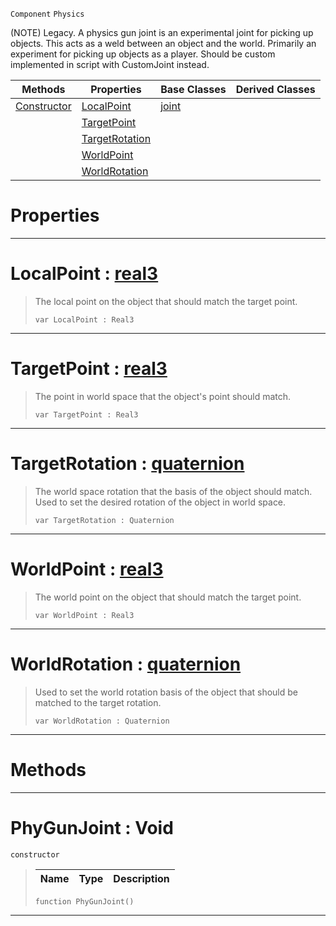  `Component` `Physics`



(NOTE) Legacy. A physics gun joint is an experimental joint for picking up objects. This acts as a weld between an object and the world. Primarily an experiment for picking up objects as a player. Should be custom implemented in script with CustomJoint instead.

|Methods|Properties|Base Classes|Derived Classes|
|---|---|---|---|
|[ Constructor](https://github.com/PlasmaEngine/PlasmaDocs/blob/master/code_reference/class_reference/phygunjoint.markdown#phygunjoint-void)|[ LocalPoint](https://github.com/PlasmaEngine/PlasmaDocs/blob/master/code_reference/class_reference/phygunjoint.markdown#localpoint-plasma-engine-d)|[joint](https://github.com/PlasmaEngine/PlasmaDocs/blob/master/code_reference/class_reference/joint.markdown)| |
| |[ TargetPoint](https://github.com/PlasmaEngine/PlasmaDocs/blob/master/code_reference/class_reference/phygunjoint.markdown#targetpoint-plasma-engine)| | |
| |[ TargetRotation](https://github.com/PlasmaEngine/PlasmaDocs/blob/master/code_reference/class_reference/phygunjoint.markdown#targetrotation-plasma-engi)| | |
| |[ WorldPoint](https://github.com/PlasmaEngine/PlasmaDocs/blob/master/code_reference/class_reference/phygunjoint.markdown#worldpoint-plasma-engine-d)| | |
| |[ WorldRotation](https://github.com/PlasmaEngine/PlasmaDocs/blob/master/code_reference/class_reference/phygunjoint.markdown#worldrotation-plasma-engin)| | |


 #  Properties


---  
 #  LocalPoint : [real3](https://github.com/PlasmaEngine/PlasmaDocs/blob/master/code_reference/lightning_base_types/real3.markdown)

> The local point on the object that should match the target point.
> ``` lang=cpp, name=Lightning
> var LocalPoint : Real3


---  
 #  TargetPoint : [real3](https://github.com/PlasmaEngine/PlasmaDocs/blob/master/code_reference/lightning_base_types/real3.markdown)

> The point in world space that the object's point should match.
> ``` lang=cpp, name=Lightning
> var TargetPoint : Real3


---  
 #  TargetRotation : [quaternion](https://github.com/PlasmaEngine/PlasmaDocs/blob/master/code_reference/lightning_base_types/quaternion.markdown)

> The world space rotation that the basis of the object should match. Used to set the desired rotation of the object in world space.
> ``` lang=cpp, name=Lightning
> var TargetRotation : Quaternion


---  
 #  WorldPoint : [real3](https://github.com/PlasmaEngine/PlasmaDocs/blob/master/code_reference/lightning_base_types/real3.markdown)

> The world point on the object that should match the target point.
> ``` lang=cpp, name=Lightning
> var WorldPoint : Real3


---  
 #  WorldRotation : [quaternion](https://github.com/PlasmaEngine/PlasmaDocs/blob/master/code_reference/lightning_base_types/quaternion.markdown)

> Used to set the world rotation basis of the object that should be matched to the target rotation.
> ``` lang=cpp, name=Lightning
> var WorldRotation : Quaternion


---  
 #  Methods


---  
 #  PhyGunJoint : Void

 `constructor`

> 
> |Name|Type|Description|
> |---|---|---|
> ``` lang=cpp, name=Lightning
> function PhyGunJoint()
> ``` 


---  
 

 